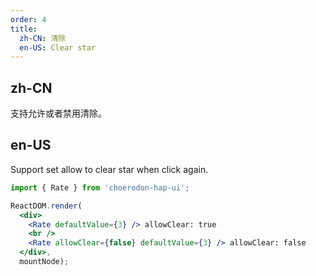 ```yaml
---
order: 4
title:
  zh-CN: 清除
  en-US: Clear star
---
```


## zh-CN

支持允许或者禁用清除。

## en-US

Support set allow to clear star when click again.

````jsx
import { Rate } from 'choerodon-hap-ui';

ReactDOM.render(
  <div>
    <Rate defaultValue={3} /> allowClear: true
    <br />
    <Rate allowClear={false} defaultValue={3} /> allowClear: false
  </div>,
  mountNode);
````
